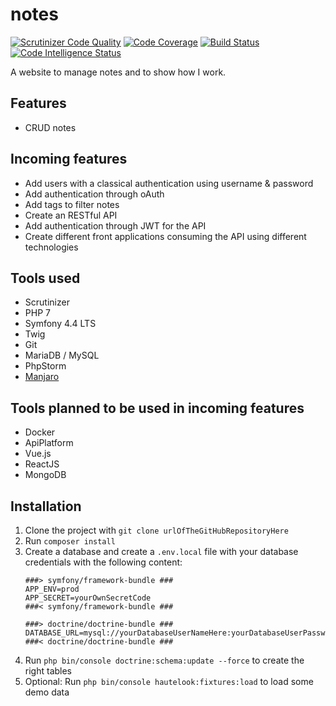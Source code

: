 # notes

[![Scrutinizer Code Quality](https://scrutinizer-ci.com/g/nicordev/notes/badges/quality-score.png?b=master)](https://scrutinizer-ci.com/g/nicordev/notes/?branch=master) [![Code Coverage](https://scrutinizer-ci.com/g/nicordev/notes/badges/coverage.png?b=master)](https://scrutinizer-ci.com/g/nicordev/notes/?branch=master) [![Build Status](https://scrutinizer-ci.com/g/nicordev/notes/badges/build.png?b=master)](https://scrutinizer-ci.com/g/nicordev/notes/build-status/master) [![Code Intelligence Status](https://scrutinizer-ci.com/g/nicordev/notes/badges/code-intelligence.svg?b=master)](https://scrutinizer-ci.com/code-intelligence)

A website to manage notes and to show how I work.

## Features

- CRUD notes

## Incoming features

- Add users with a classical authentication using username & password
- Add authentication through oAuth
- Add tags to filter notes
- Create an RESTful API
- Add authentication through JWT for the API
- Create different front applications consuming the API using different technologies

## Tools used

- Scrutinizer
- PHP 7
- Symfony 4.4 LTS
- Twig
- Git
- MariaDB / MySQL
- PhpStorm
- [Manjaro](https://manjaro.org/)

## Tools planned to be used in incoming features

- Docker
- ApiPlatform
- Vue.js
- ReactJS
- MongoDB

## Installation

1. Clone the project with `git clone urlOfTheGitHubRepositoryHere`
1. Run `composer install`
1. Create a database and create a `.env.local` file with your database credentials with the following content:
    ```
    ###> symfony/framework-bundle ###
    APP_ENV=prod
    APP_SECRET=yourOwnSecretCode
    ###< symfony/framework-bundle ###

    ###> doctrine/doctrine-bundle ###
    DATABASE_URL=mysql://yourDatabaseUserNameHere:yourDatabaseUserPasswordHere@127.0.0.1:3306/yourDatabaseNameHere
    ###< doctrine/doctrine-bundle ###
    ```
1. Run `php bin/console doctrine:schema:update --force` to create the right tables
1. Optional: Run `php bin/console hautelook:fixtures:load` to load some demo data
